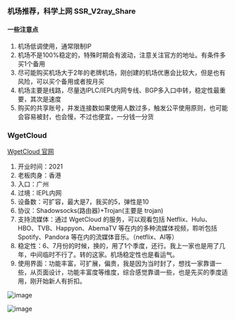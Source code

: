 ### 机场推荐，科学上网 SSR_V2ray_Share
#### 一些注意点
1. 机场低调使用，通常限制IP
2. 机场不是100%稳定的，特殊时期会有波动，注意关注官方的地址。有条件多买1个备用
3. 尽可能购买机场大于2年的老牌机场，刚创建的机场优惠会比较大，但是也有风险，可以买个备用或者按月买
4. 机场主要是线路，尽量选IPLC/IEPL内网专线、BGP多入口中转，稳定性最重要，其次是速度
5. 购买的共享账号，并发连接数如果使用人数过多，触发公平使用原则，也可能会容易被封，也会慢，不过也便宜，一分钱一分货

### WgetCloud

 [WgetCloud 官网](https://invite.wgetcloud.ltd/auth/register?code=2dCtke)

1. 开业时间：2021
2. 老板肉身：香港
3. 入口：广州
4. 过境：IEPL内网
5. 设备数：可扩容，最大是7，我买的5，弹性是10
6. 协议：Shadowsocks(路由器)+Trojan(主要是 trojan)
7. 支持流媒体：通过 WgetCloud 的服务，可以观看包括 Netflix、Hulu、HBO、TVB、Happyon、AbemaTV 等在内的多种流媒体视频，聆听包括 Spotify、Pandora 等在内的流媒体音乐。（netflix、AI等）
8. 稳定性：6、7月份的时候，换的，用了1个季度，还行。我上一家也是用了几年，中间临时不行了。转的这家。机场稳定性也是看运气。
9. 使用界面：功能丰富，可扩展，偏贵，我是因为当时封了，想找一家靠谱一些，从页面设计，功能丰富度等维度，综合感觉靠谱一些，也是先买的季度适用，刚开始新人有折扣。

![image](https://github.com/user-attachments/assets/119f7829-b593-4f32-8f33-91149b18dcdf)

![image](https://github.com/user-attachments/assets/a072cea2-3bc8-4316-9c05-66b55d7d3a21)
